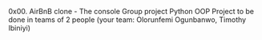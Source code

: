 0x00. AirBnB clone - The console
Group project Python OOP
Project to be done in teams of 2 people (your team: Olorunfemi Ogunbanwo, Timothy Ibiniyi)
